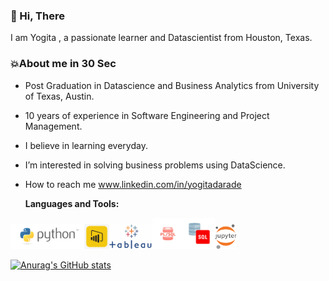 ### 👋 Hi, There
I am Yogita , a passionate learner and Datascientist from Houston, Texas.


 
### 💥About me in 30 Sec
* Post Graduation in Datascience and Business Analytics from University of Texas, Austin.
* 10 years of experience in Software Engineering and Project Management.
* I believe in learning everyday.
* I’m interested in solving business problems using DataScience.
* How to reach me www.linkedin.com/in/yogitadarade

  
  **Languages and Tools:**  
  
<img height="40" src="/asset/python.png"><img height="40" src="/asset/powerbi.png"><img height="40" src="/asset/Tableau.png"><img height="50" src="/asset/plsql.png"><img height="50" src="/asset/sql.png"><img height="40" src="/asset/jupyter.png">



[![Anurag's GitHub stats](https://github-readme-stats.vercel.app/api?username=yogitadarade&theme=maroongold&show_icons=true&hide=contribs,prs,issues&count_private=true)](https://github.com/yogitadarade/github-readme-stats)


<!---
yogitadarade/yogitadarade is a ✨ special ✨ repository because its `README.md` (this file) appears on your GitHub profile.
You can click the Preview link to take a look at your changes.
--->
